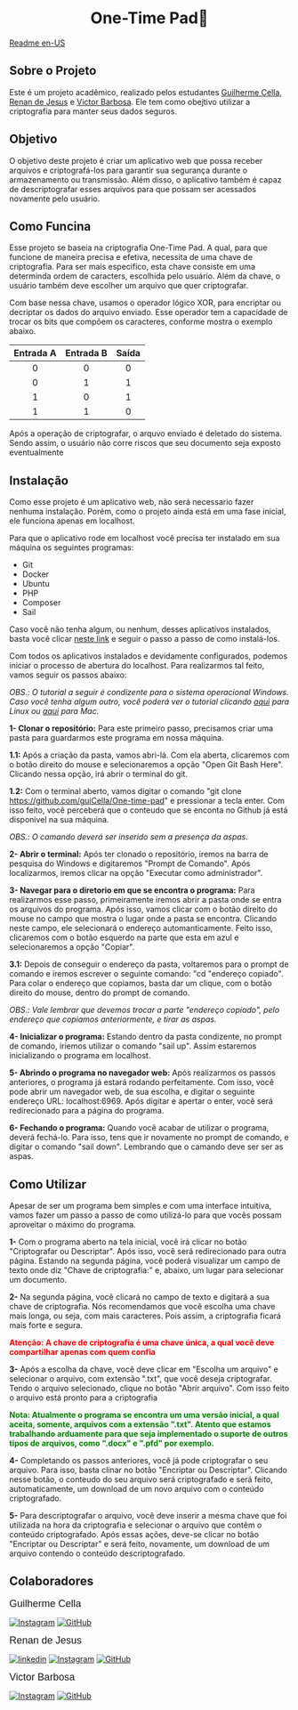 <h1 style="text-align:center;">One-Time Pad🔐</h1>

[Readme en-US](README%20en-US.md)


## Sobre o Projeto

 Este é um projeto acadêmico, realizado pelos estudantes [Guilherme Cella](https://github.com/guiCella), [Renan de Jesus](https://github.com/Renan-de-jesus) e [Victor Barbosa](https://github.com/victorbsad). Ele tem como obejtivo utilizar a criptografia para manter seus dados seguros.

## Objetivo

O objetivo deste projeto é criar um aplicativo web que possa receber arquivos e criptografá-los para garantir sua segurança durante o armazenamento ou transmissão. Além disso, o aplicativo também é capaz de descriptografar esses arquivos para que possam ser acessados novamente pelo usuário.


## Como Funcina

Esse projeto se baseia na criptografia One-Time Pad. A qual, para que funcione de maneira precisa e efetiva, necessita de uma chave de criptografia. Para ser mais especifico, esta chave consiste em uma determinda ordem de caracters, escolhida pelo usuário. Além da chave, o usuário também deve escolher um arquivo que quer criptografar.

Com base nessa chave, usamos o operador lógico XOR, para encriptar ou decriptar os dados do arquivo enviado. Esse operador tem a capacidade de trocar os bits que compõem os caracteres, conforme mostra o exemplo abaixo.

| Entrada A | Entrada B | Saída |
|:---------:|:---------:|:-----:|
|    0      |     0     |   0   |
|    0      |     1     |   1   |
|    1      |     0     |   1   |
|    1      |     1     |   0   |

Após a operação de criptografar, o arquvo enviado é deletado do sistema. Sendo assim, o usuário não corre riscos que seu documento seja exposto eventualmente

## Instalação

Como esse projeto é um aplicativo web, não será necessario fazer nenhuma instalação. Porém, como o projeto ainda está em uma fase inicial, ele funciona apenas em localhost.

Para que o aplicativo rode em localhost você precisa ter instalado em sua máquina os seguintes programas:

- Git
- Docker
- Ubuntu
- PHP
- Composer
- Sail

Caso você não tenha algum, ou nenhum, desses aplicativos instalados, basta você clicar [neste link](Documentation/passo-a-passo.md) e seguir o passo a passo de como instalá-los.

Com todos os aplicativos instalados e devidamente configurados, podemos iniciar o processo de abertura do localhost. Para realizarmos tal feito, vamos seguir os passos abaixo:

_OBS.: O tutorial a seguir é condizente para o sistema operacional Windows. Caso você tenha algum outro, você poderá ver o tutorial clicando [aqui](Documentation/install%20Linux.md) para Linux ou [aqui](Documentation/install%20Mac.md) para Mac._

**1- Clonar o repositório:** Para este primeiro passo, precisamos criar uma pasta para guardarmos este programa em nossa máquina.

**1.1:** Após a criação da pasta, vamos abri-lá. Com ela aberta, clicaremos com o botão direito do mouse e selecionaremos a opção "Open Git Bash Here". Clicando nessa opção, irá abrir o terminal do git.

**1.2:** Com o terminal aberto, vamos digitar o comando "git clone https://github.com/guiCella/One-time-pad" e pressionar a tecla enter. Com isso feito, você perceberá que o conteudo que se enconta no Github já está disponivel na sua máquina.

_OBS.: O camando deverá ser inserido sem a presença da aspas._

**2- Abrir o terminal:** Após ter clonado o repositório, iremos na barra de pesquisa do Windows e digitaremos "Prompt de Comando". Após localizarmos, iremos clicar na opção "Executar como administrador".

**3- Navegar para o diretorio em que se encontra o programa:** Para realizarmos esse passo, primeiramente iremos abrir a pasta onde se entra os arquivos do programa. Após isso, vamos clicar com o botão direito do mouse no campo que mostra o lugar onde a pasta se encontra. Clicando neste campo, ele selecionará o endereço automanticamente. Feito isso, clicaremos com o botão esquerdo na parte que esta em azul e selecionaremos a opção "Copiar".

**3.1:** Depois de conseguir o endereço da pasta, voltaremos para o prompt de comando e iremos escrever o seguinte comando: "cd "endereço copiado". Para colar o endereço que copiamos, basta dar um clique, com o botão direito do mouse, dentro do prompt de comando.

_OBS.: Vale lembrar que devemos trocar a parte "endereço copiado", pelo endereço que copiamos anteriormente, e tirar as aspas._

**4- Inicializar o programa:** Estando dentro da pasta condizente, no prompt de comando, iriemos utilizar o comando "sail up". Assim estaremos inicializando o programa em localhost.

**5- Abrindo o programa no navegador web:** Após realizarmos os passos anteriores, o programa já estará rodando perfeitamente. Com isso, você pode abrir um navegador web, de sua escolha, e digitar o seguinte endereço URL: localhost:6969. Após digitar e apertar o enter, você será redirecionado para a página do programa.

**6- Fechando o programa:** Quando você acabar de utilizar o programa, deverá fechá-lo. Para isso, tens que ir novamente no prompt de comando, e digitar o comando "sail down". Lembrando que o camando deve ser ser as aspas.

## Como Utilizar 

Apesar de ser um programa bem simples e com uma interface intuitiva, vamos fazer um passo a passo de como utilizá-lo para que vocês possam aproveitar o máximo do programa.

**1-** Com o programa aberto na tela inicial, você irá clicar no botão "Criptografar ou Descriptar". Após isso, você será redirecionado para outra página. Estando na segunda página, você poderá visualizar um campo de texto onde diz "Chave de criptografia:" e, abaixo, um lugar para selecionar um documento.

**2-** Na segunda página, você clicará no campo de texto e digitará a sua chave de criptografia. Nós recomendamos que você escolha uma chave mais longa, ou seja, com mais caracteres. Pois assim, a criptografia ficará mais forte e segura.

**<font color="red">Atenção: A chave de criptografia é uma chave única, a qual você deve compartilhar apenas com quem confia</font>**

**3-** Após a escolha da chave, você deve clicar em "Escolha um arquivo" e selecionar o arquivo, com extensão ".txt", que você deseja criptografar. Tendo o arquivo selecionado, clique no botão "Abrir arquivo". Com isso feito o arquivo está pronto para a criptografia

**<font color="green">Nota: Atualmente o programa se encontra um uma versão inicial, a qual aceita, somente, arquivos com a extensão ".txt". Atento que estamos trabalhando arduamente para que seja implementado o suporte de outros tipos de arquivos, como ".docx" e ".pfd" por exemplo.</font>**

**4-** Completando os passos anteriores, você já pode criptografar o seu arquivo. Para isso, basta clinar no botão "Encriptar ou Descriptar". Clicando nesse botão, o conteudo do seu arquivo será criptografado e será feito, automaticamente, um download de um novo arquivo com o conteúdo criptografado.

**5-** Para descriptografar o arquivo, você deve inserir a mesma chave que foi utilizada na hora da criptografia e selecionar o arquivo que contêm o conteúdo criptografado. Após essas ações, deve-se clicar no botão "Encriptar ou Descriptar" e será feito, novamente, um download de um arquivo contendo o conteúdo descriptografado.

## Colaboradores

 <span style="font-family: Arial; font-size: 18px;">Guilherme Cella</span>

[![Instagram](https://img.shields.io/badge/instagram-%23E4405F.svg?style=for-the-badge&logo=Instagram&logoColor=white)](https://www.instagram.com/guilherme_cella/)
[![GitHub](https://img.shields.io/badge/github-000?style=for-the-badge&logo=github&logoColor=30A3DC)](https://github.com/guiCella)

<span style="font-family: Arial; font-size: 18px;">Renan de Jesus</span>

[![linkedin](https://img.shields.io/badge/linkedin-0A66C2?style=for-the-badge&logo=linkedin&logoColor=white)](https://www.linkedin.com/in/renan-de-jesus-848308268/)
[![Instagram](https://img.shields.io/badge/instagram-%23E4405F.svg?style=for-the-badge&logo=Instagram&logoColor=white)](https://www.instagram.com/renan3t)
[![GitHub](https://img.shields.io/badge/github-000?style=for-the-badge&logo=github&logoColor=30A3DC)](https://github.com/Renan-de-Jesus)

<span style="font-family: Arial; font-size: 18px;">Victor Barbosa</span>

[![Instagram](https://img.shields.io/badge/instagram-%23E4405F.svg?style=for-the-badge&logo=Instagram&logoColor=white)](https://www.instagram.com/eell.victor/)
[![GitHub](https://img.shields.io/badge/github-000?style=for-the-badge&logo=github&logoColor=30A3DC)](https://github.com/victorbsad)
